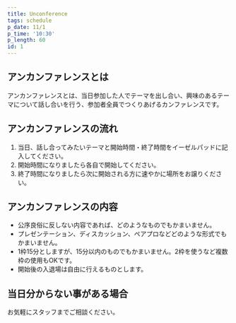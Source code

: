 ```yaml
---
title: Unconference
tags: schedule
p_date: 11/1
p_time: '10:30'
p_length: 60
id: 1
---
```


## アンカンファレンスとは

アンカンファレンスとは、当日参加した人でテーマを出し合い、興味のあるテーマについて話し合いを行う、参加者全員でつくりあげるカンファレンスです。

## アンカンファレンスの流れ

1. 当日、話し合ってみたいテーマと開始時間・終了時間をイーゼルパッドに記入してください。
2. 開始時間になりましたら各自で開始してください。
3. 終了時間になりましたら次に開始される方に速やかに場所をお譲りください。

## アンカンファレンスの内容

* 公序良俗に反しない内容であれば、どのようなものでもかまいません。
* プレゼンテーション、ディスカッション、ペアプロなどどのような形式でもかまいません。
* 1枠15分としますが、15分以内のものでもかまいません。2枠を使うなど複数枠の使用もOKです。
* 開始後の入退場は自由に行えるものとします。

## 当日分からない事がある場合

お気軽にスタッフまでご相談ください。
